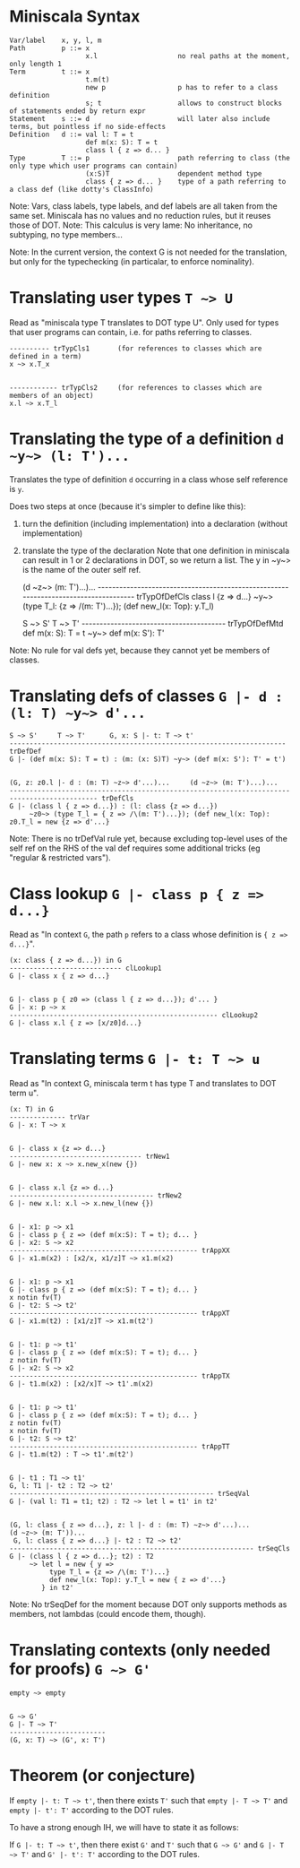
Miniscala Syntax
================

    Var/label    x, y, l, m
    Path         p ::= x
                       x.l                    no real paths at the moment, only length 1
    Term         t ::= x
                       t.m(t)
                       new p                  p has to refer to a class definition
                       s; t                   allows to construct blocks of statements ended by return expr
    Statement    s ::= d                      will later also include terms, but pointless if no side-effects
    Definition   d ::= val l: T = t
                       def m(x: S): T = t
                       class l { z => d... }
    Type         T ::= p                      path referring to class (the only type which user programs can contain)
                       (x:S)T                 dependent method type
                       class { z => d... }    type of a path referring to a class def (like dotty's ClassInfo)

Note: Vars, class labels, type labels, and def labels are all taken from the same set.
Miniscala has no values and no reduction rules, but it reuses those of DOT.
Note: This calculus is very lame: No inheritance, no subtyping, no type members...

Note: In the current version, the context G is not needed for the translation, but only for the typechecking (in particalar, to enforce nominality).


Translating user types `T ~> U`
===============================

Read as "miniscala type T translates to DOT type U".
Only used for types that user programs can contain, i.e. for paths referring to classes.    


    ---------- trTypCls1       (for references to classes which are defined in a term)
    x ~> x.T_x
    

    ------------ trTypCls2     (for references to classes which are members of an object)
    x.l ~> x.T_l
    


Translating the type of a definition `d ~y~> (l: T')...`
========================================================

Translates the type of definition `d` occurring in a class whose self reference is `y`.

Does two steps at once (because it's simpler to define like this):
1) turn the definition (including implementation) into a declaration (without implementation)
2) translate the type of the declaration
Note that one definition in miniscala can result in 1 or 2 declarations in DOT, so we return a list.
The y in ~y~> is the name of the outer self ref.


    (d ~z~> (m: T')...)...
    ------------------------------------------------------------------------------------ trTypOfDefCls
    class l {z => d...} ~y~> (type T_l: {z => /\(m: T')...}); (def new_l(x: Top): y.T_l)

    
    S ~> S'     T ~> T'
    ---------------------------------------- trTypOfDefMtd
    def m(x: S): T = t ~y~> def m(x: S'): T'


Note: No rule for val defs yet, because they cannot yet be members of classes.



Translating defs of classes `G |- d : (l: T) ~y~> d'...`
========================================================


    S ~> S'     T ~> T'      G, x: S |- t: T ~> t'
    --------------------------------------------------------------------- trDefDef
    G |- (def m(x: S): T = t) : (m: (x: S)T) ~y~> (def m(x: S'): T' = t')

    
    (G, z: z0.l |- d : (m: T) ~z~> d'...)...     (d ~z~> (m: T')...)...
    -------------------------------------------------------------------------------------------- trDefCls
    G |- (class l { z => d...}) : (l: class {z => d...}) 
         ~z0~> (type T_l = { z => /\(m: T')...}); (def new_l(x: Top): z0.T_l = new {z => d'...}

Note: There is no trDefVal rule yet, because excluding top-level uses of the self ref on the RHS of the val def requires some additional tricks (eg "regular & restricted vars").



Class lookup `G |- class p { z => d...}`
========================================

Read as "In context `G`, the path `p` refers to a class whose definition is `{ z => d...}`".


    (x: class { z => d...}) in G
    ---------------------------- clLookup1
    G |- class x { z => d...}
    
    
    G |- class p { z0 => (class l { z => d...}); d'... } 
    G |- x: p ~> x
    ---------------------------------------------------- clLookup2
    G |- class x.l { z => [x/z0]d...}



Translating terms `G |- t: T ~> u`
==================================

Read as "In context G, miniscala term t has type T and translates to DOT term u".


    (x: T) in G
    -------------- trVar
    G |- x: T ~> x


    G |- class x {z => d...}
    --------------------------------- trNew1
    G |- new x: x ~> x.new_x(new {})


    G |- class x.l {z => d...}
    ------------------------------------ trNew2
    G |- new x.l: x.l ~> x.new_l(new {})

    
    G |- x1: p ~> x1
    G |- class p { z => (def m(x:S): T = t); d... }
    G |- x2: S ~> x2
    ----------------------------------------------- trAppXX
    G |- x1.m(x2) : [x2/x, x1/z]T ~> x1.m(x2)
    
    
    G |- x1: p ~> x1
    G |- class p { z => (def m(x:S): T = t); d... }
    x notin fv(T)
    G |- t2: S ~> t2'
    ----------------------------------------------- trAppXT
    G |- x1.m(t2) : [x1/z]T ~> x1.m(t2')
    
    
    G |- t1: p ~> t1'
    G |- class p { z => (def m(x:S): T = t); d... }
    z notin fv(T)
    G |- x2: S ~> x2
    ----------------------------------------------- trAppTX
    G |- t1.m(x2) : [x2/x]T ~> t1'.m(x2)
    
    
    G |- t1: p ~> t1'
    G |- class p { z => (def m(x:S): T = t); d... }
    z notin fv(T)
    x notin fv(T)
    G |- t2: S ~> t2'
    ----------------------------------------------- trAppTT
    G |- t1.m(t2) : T ~> t1'.m(t2')
    
    
    G |- t1 : T1 ~> t1'
    G, l: T1 |- t2 : T2 ~> t2'
    --------------------------------------------------- trSeqVal
    G |- (val l: T1 = t1; t2) : T2 ~> let l = t1' in t2'

    
    (G, l: class { z => d...}, z: l |- d : (m: T) ~z~> d'...)...
    (d ~z~> (m: T'))...
     G, l: class { z => d...} |- t2 : T2 ~> t2'
    ------------------------------------------------------------- trSeqCls
    G |- (class l { z => d...}; t2) : T2 
         ~> let l = new { y =>
              type T_l = {z => /\(m: T')...}
              def new_l(x: Top): y.T_l = new { z => d'...}
            } in t2'

Note: No trSeqDef for the moment because DOT only supports methods as members, not lambdas (could encode them, though).


Translating contexts (only needed for proofs) `G ~> G'`
=======================================================

    empty ~> empty

    
    G ~> G'
    G |- T ~> T'
    ------------------------
    (G, x: T) ~> (G', x: T')



Theorem (or conjecture)
=======================

If `empty |- t: T ~> t'`, then there exists `T'` such that `empty |- T ~> T'` and `empty |- t': T'` according to the DOT rules.

To have a strong enough IH, we will have to state it as follows:

If `G |- t: T ~> t'`, then there exist `G'` and `T'` such that `G ~> G'` and `G |- T ~> T'` and `G' |- t': T'` according to the DOT rules.


